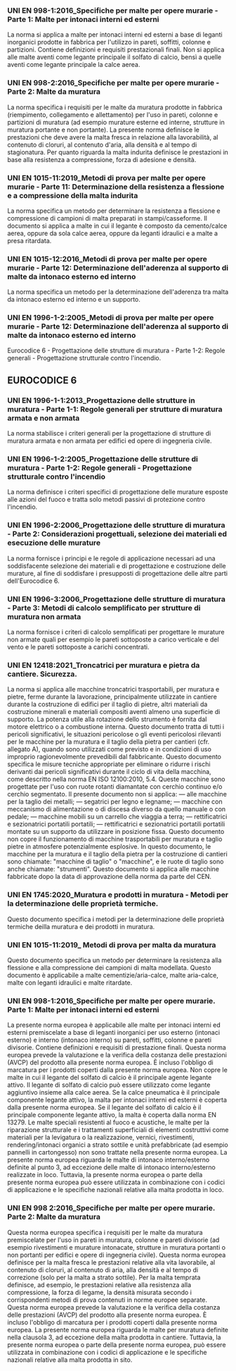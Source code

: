 ### UNI EN 998-1:2016_Specifiche per malte per opere murarie - Parte 1: Malte per intonaci interni ed esterni
La norma si applica a malte per intonaci interni ed esterni a base di leganti inorganici prodotte in fabbrica per l'utilizzo in pareti, soffitti, colonne e partizioni. Contiene definizioni e requisiti prestazionali finali. Non si applica alle malte aventi come legante principale il solfato di calcio, bensì a quelle aventi come legante principale la calce aerea.

### UNI EN 998-2:2016_Specifiche per malte per opere murarie - Parte 2: Malte da muratura
La norma specifica i requisiti per le malte da muratura prodotte in fabbrica (riempimento, collegamento e allettamento) per l'uso in pareti, colonne e partizioni di muratura (ad esempio murature esterne ed interne, strutture in muratura portante e non portante). La presente norma definisce le prestazioni che deve avere la malta fresca in relazione alla lavorabilità, al contenuto di cloruri, al contenuto d'aria, alla densità e al tempo di stagionatura. Per quanto riguarda la malta indurita definisce le prestazioni in base alla resistenza a compressione, forza di adesione e densità.

### UNI EN 1015-11:2019_Metodi di prova per malte per opere murarie - Parte 11: Determinazione della resistenza a flessione e a compressione della malta indurita
La norma specifica un metodo per determinare la resistenza a flessione e compressione di campioni di malta preparati in stampi/casseforme. Il documento si applica a malte in cui il legante è composto da cemento/calce aerea, oppure da sola calce aerea, oppure da leganti idraulici e a malte a presa ritardata.

### UNI EN 1015-12:2016_Metodi di prova per malte per opere murarie - Parte 12: Determinazione dell'aderenza al supporto di malte da intonaco esterno ed interno
La norma specifica un metodo per la determinazione dell'aderenza tra malta da intonaco esterno ed interno e un supporto.

### UNI EN 1996-1-2:2005_Metodi di prova per malte per opere murarie - Parte 12: Determinazione dell'aderenza al supporto di malte da intonaco esterno ed interno
Eurocodice 6 - Progettazione delle strutture di muratura - Parte 1-2: Regole generali - Progettazione strutturale contro l'incendio.

## EUROCODICE 6
### UNI EN 1996-1-1:2013_Progettazione delle strutture in muratura - Parte 1-1: Regole generali per strutture di muratura armata e non armata
La norma stabilisce i criteri generali per la progettazione di strutture di muratura armata e non armata per edifici ed opere di ingegneria civile.

### UNI EN 1996-1-2:2005_Progettazione delle strutture di muratura - Parte 1-2: Regole generali - Progettazione strutturale contro l'incendio
La norma definisce i criteri specifici di progettazione delle murature esposte alle azioni del fuoco e tratta solo metodi passivi di protezione contro l'incendio.

### UNI EN 1996-2:2006_Progettazione delle strutture di muratura - Parte 2: Considerazioni progettuali, selezione dei materiali ed esecuzione delle murature
La norma fornisce i principi e le regole di applicazione necessari ad una soddisfacente selezione dei materiali e di progettazione e costruzione delle murature, al fine di soddisfare i presupposti di progettazione delle altre parti dell'Eurocodice 6.

### UNI EN 1996-3:2006_Progettazione delle strutture di muratura - Parte 3: Metodi di calcolo semplificato per strutture di muratura non armata
La norma fornisce i criteri di calcolo semplificati per progettare le murature non armate quali per esempio le pareti sottoposte a carico verticale e del vento e le pareti sottoposte a carichi concentrati.

### UNI EN 12418:2021_Troncatrici per muratura e pietra da cantiere. Sicurezza.
La norma si applica alle macchine troncatrici trasportabili, per muratura e pietre, ferme durante la lavorazione, principalmente utilizzate in cantiere durante la costruzione di edifici per il taglio di pietre, altri materiali da costruzione minerali e materiali compositi aventi almeno una superficie di supporto. La potenza utile alla rotazione dello strumento è fornita dal motore elettrico o a combustione interna. Questo documento tratta di tutti i pericoli significativi, le situazioni pericolose o gli eventi pericolosi rilevanti per le macchine per la muratura e il taglio della pietra per cantieri (cfr. allegato A), quando sono utilizzati come previsto e in condizioni di uso improprio ragionevolmente prevedibili dal fabbricante. Questo documento specifica le misure tecniche appropriate per eliminare o ridurre i rischi derivanti dai pericoli significativi durante il ciclo di vita della macchina, come descritto nella norma EN ISO 12100:2010, 5.4. Queste macchine sono progettate per l'uso con ruote rotanti diamantate con cerchio continuo e/o cerchio segmentato. Il presente documento non si applica: — alle macchine per la taglio dei metalli; — segatrici per legno e legname; — macchine con meccanismo di alimentazione o di discesa diverso da quello manuale o con pedale; — macchine mobili su un carrello che viaggia a terra; — rettificatrici e sezionatrici portatili portatili; — rettificatrici e sezionatrici portatili portatili montate su un supporto da utilizzare in posizione fissa. Questo documento non copre il funzionamento di macchine trasportabili per muratura e taglio pietre in atmosfere potenzialmente esplosive. In questo documento, le macchine per la muratura e il taglio della pietra per la costruzione di cantieri sono chiamate: "macchine di taglio" o "macchine", e le ruote di taglio sono anche chiamate: "strumenti". Questo documento si applica alle macchine fabbricate dopo la data di approvazione della norma da parte del CEN.

### UNI EN 1745:2020_Muratura e prodotti in muratura - Metodi per la determinazione delle proprietà termiche.
Questo documento specifica i metodi per la determinazione delle proprietà termiche deilla muratura e dei prodotti in muratura.

### UNI EN 1015-11:2019_ Metodi di prova per malta da muratura
Questo documento specifica un metodo per determinare la resistenza alla flessione e alla compressione dei campioni di malta modellata. Questo documento è applicabile a malte cementizie/aria-calce, malte aria-calce, malte con leganti idraulici e malte ritardate.

### UNI EN 998-1:2016_Specifiche per malte per opere murarie. Parte 1: Malte per intonaci interni ed esterni
La presente norma europea è applicabile alle malte per intonaci interni ed esterni premiscelate a base di leganti inorganici per uso esterno (intonaci esterno) e interno (intonaco interno) su pareti, soffitti, colonne e pareti divisorie. Contiene definizioni e requisiti di prestazione finali. Questa norma europea prevede la valutazione e la verifica della costanza delle prestazioni (AVCP) del prodotto alla presente norma europea. È incluso l'obbligo di marcatura per i prodotti coperti dalla presente norma europea. Non copre le malte in cui il legante del solfato di calcio è il principale agente legante attivo. Il legante di solfato di calcio può essere utilizzato come legante aggiuntivo insieme alla calce aerea. Se la calce pneumatica è il principale componente legante attivo, la malta per intonaci interni ed esterni è coperta dalla presente norma europea. Se il legante del solfato di calcio è il principale componente legante attivo, la malta è coperta dalla norma EN 13279. Le malte speciali resistenti al fuoco e acustiche, le malte per la riparazione strutturale e i trattamenti superficiali di elementi costruttivi come materiali per la levigatura o la realizzazione, vernici, rivestimenti, rendering/intonaci organici a strato sottile e unità prefabbricate (ad esempio pannelli in cartongesso) non sono trattate nella presente norma europea. La presente norma europea riguarda le malte di intonaco interno/esterno definite al punto 3, ad eccezione delle malte di intonaco interno/esterno realizzate in loco. Tuttavia, la presente norma europea o parte della presente norma europea può essere utilizzata in combinazione con i codici di applicazione e le specifiche nazionali relative alla malta prodotta in loco.

### UNI EN 998 2:2016_Specifiche per malte per opere murarie. Parte 2: Malte da muratura
Questa norma europea specifica i requisiti per le malte da muratura premiscelate per l'uso in pareti in muratura, colonne e pareti divisorie (ad esempio rivestimenti e murature intonacate, strutture in muratura portanti o non portanti per edifici e opere di ingegneria civile). Questa norma europea definisce per la malta fresca le prestazioni relative alla vita lavorabile, al contenuto di cloruri, al contenuto di aria, alla densità e al tempo di correzione (solo per la malta a strato sottile). Per la malta temprata definisce, ad esempio, le prestazioni relative alla resistenza alla compressione, la forza di legame, la densità misurata secondo i corrispondenti metodi di prova contenuti in norme europee separate. Questa norma europea prevede la valutazione e la verifica della costanza delle prestazioni (AVCP) del prodotto alla presente norma europea. È incluso l'obbligo di marcatura per i prodotti coperti dalla presente norma europea. La presente norma europea riguarda le malte per muratura definite nella clausola 3, ad eccezione della malta prodotta in cantiere. Tuttavia, la presente norma europea o parte della presente norma europea, può essere utilizzata in combinazione con i codici di applicazione e le specifiche nazionali relative alla malta prodotta in sito.
